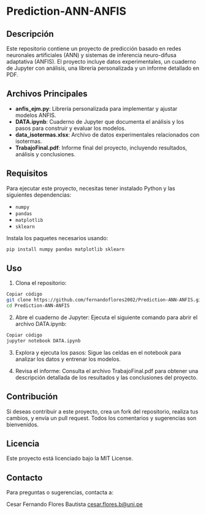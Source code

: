 # Prediction-ANN-ANFIS

## Descripción

Este repositorio contiene un proyecto de predicción basado en redes neuronales artificiales (ANN) y sistemas de inferencia neuro-difusa adaptativa (ANFIS). El proyecto incluye datos experimentales, un cuaderno de Jupyter con análisis, una librería personalizada y un informe detallado en PDF.

## Archivos Principales

- **anfis_ejm.py**: Librería personalizada para implementar y ajustar modelos ANFIS.
- **DATA.ipynb**: Cuaderno de Jupyter que documenta el análisis y los pasos para construir y evaluar los modelos.
- **data_isotermas.xlsx**: Archivo de datos experimentales relacionados con isotermas.
- **TrabajoFinal.pdf**: Informe final del proyecto, incluyendo resultados, análisis y conclusiones.

## Requisitos

Para ejecutar este proyecto, necesitas tener instalado Python y las siguientes dependencias:

- `numpy`
- `pandas`
- `matplotlib`
- `sklearn`

Instala los paquetes necesarios usando:

```bash
pip install numpy pandas matplotlib sklearn
```

## Uso
1. Clona el repositorio:

```bash
Copiar código
git clone https://github.com/fernandoflores2002/Prediction-ANN-ANFIS.git
cd Prediction-ANN-ANFIS
```

2. Abre el cuaderno de Jupyter: Ejecuta el siguiente comando para abrir el archivo DATA.ipynb:

```bash
Copiar código
jupyter notebook DATA.ipynb
```

3. Explora y ejecuta los pasos: Sigue las celdas en el notebook para analizar los datos y entrenar los modelos.

4. Revisa el informe: Consulta el archivo TrabajoFinal.pdf para obtener una descripción detallada de los resultados y las conclusiones del proyecto.

## Contribución
Si deseas contribuir a este proyecto, crea un fork del repositorio, realiza tus cambios, y envía un pull request. Todos los comentarios y sugerencias son bienvenidos.

## Licencia
Este proyecto está licenciado bajo la MIT License.

## Contacto
Para preguntas o sugerencias, contacta a:

Cesar Fernando Flores Bautista
cesar.flores.b@uni.pe
